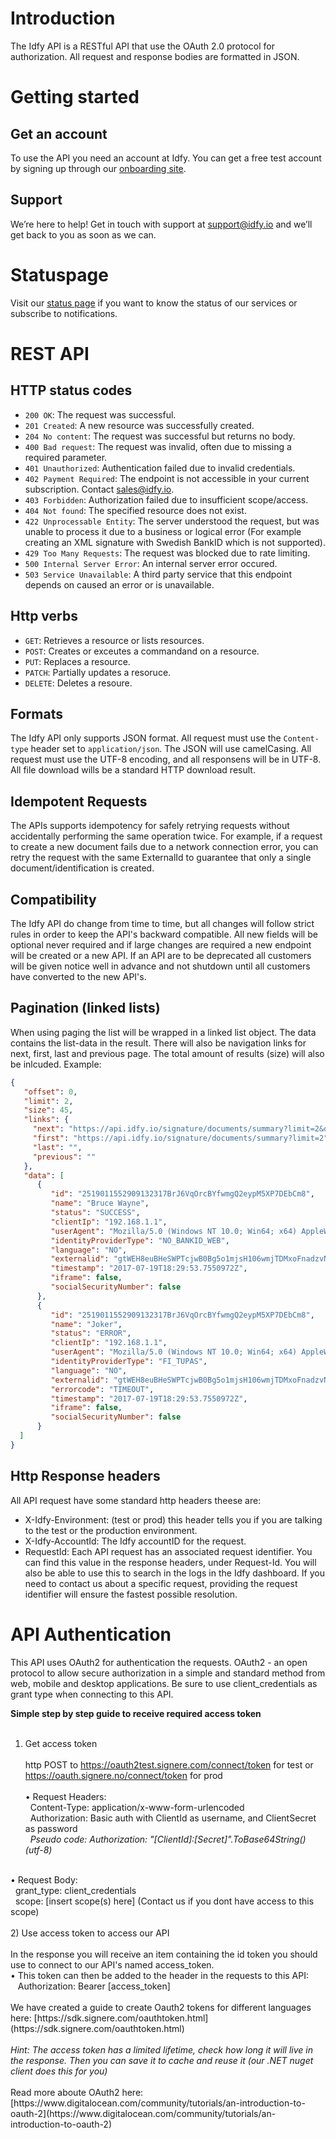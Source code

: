 # Introduction
The Idfy API is a RESTful API that use the OAuth 2.0 protocol for authorization. All request and response bodies are formatted in JSON.

# Getting started

## Get an account
To use the API you need an account at Idfy. You can get a free test account by signing up through our [onboarding site](https://onboard.idfy.io).

## Support
We’re here to help! Get in touch with support at support@idfy.io and we’ll get back to you as soon as we can.

# Statuspage
Visit our [status page](https://developer.idfy.io/status) if you want to know the status of our services or subscribe to notifications.

# REST API

## HTTP status codes
* `200 OK`: The request was successful.
* `201 Created`: A new resource was successfully created.
* `204 No content`: The request was successful but returns no body.
* `400 Bad request`: The request was invalid, often due to missing a required parameter.
* `401 Unauthorized`: Authentication failed due to invalid credentials.
* `402 Payment Required`: The endpoint is not accessible in your current subscription. Contact sales@idfy.io.
* `403 Forbidden`: Authorization failed due to insufficient scope/access.
* `404 Not found`: The specified resource does not exist.
* `422 Unprocessable Entity`: The server understood the request, but was unable to process it due to a business or logical error (For example creating an XML signature with Swedish BankID which is not supported).
* `429 Too Many Requests`: The request was blocked due to rate limiting.
* `500 Internal Server Error`: An internal server error occured.
* `503 Service Unavailable`: A third party service that this endpoint depends on caused an error or is unavailable.

## Http verbs
* `GET`: Retrieves a resource or lists resources.
* `POST`: Creates or exceutes a commandand on a resource.
* `PUT`: Replaces a resource.
* `PATCH`: Partially updates a resoruce.
* `DELETE`: Deletes a resoure.

## Formats
The Idfy API only supports JSON format. All request must use the `Content-type` header set to `application/json`. The JSON will use camelCasing. All request must use the UTF-8 encoding, and all responsens will be in UTF-8.
All file download wills be a standard HTTP download result.

## Idempotent Requests
The APIs supports idempotency for safely retrying requests without accidentally performing the same operation twice. For example, if a request to create a new document fails due to a network connection error, you can retry the request with the same ExternalId  to guarantee that only a single document/identification is created.

## Compatibility
The Idfy API do change from time to time, but all changes will follow strict rules in order to keep the API's backward compatible. All new fields will be optional never required and if large changes are required a new endpoint will be created or a new API.
If an API are to be deprecated all customers will be given notice well in advance and not shutdown until all customers have converted to the new API's.

## Pagination (linked lists)
When using paging the list will be wrapped in a linked list object. The data contains the list-data in the result. There will also be navigation links for next, first, last and previous page. The total amount of results (size) will also be inlcuded.
Example:
```json
{
   "offset": 0,
   "limit": 2,
   "size": 45,
   "links": {
     "next": "https://api.idfy.io/signature/documents/summary?limit=2&offset=2",
     "first": "https://api.idfy.io/signature/documents/summary?limit=2",
     "last": "",
     "previous": ""
   },
   "data": [
      {
         "id": "2519011552909132317BrJ6VqOrcBYfwmgQ2eypM5XP7DEbCm8",
         "name": "Bruce Wayne",
         "status": "SUCCESS",
         "clientIp": "192.168.1.1",
         "userAgent": "Mozilla/5.0 (Windows NT 10.0; Win64; x64) AppleWebKit/537.36 (KHTML, like Gecko) Chrome/58.0.3029.110 Safari/537.36",
         "identityProviderType": "NO_BANKID_WEB",
         "language": "NO",
         "externalid": "gtWEH8euBHeSWPTcjwB0Bg5o1mjsH106wmjTDMxoFnadzvNSsnSSY0zbJTpy",
         "timestamp": "2017-07-19T18:29:53.7550972Z",
         "iframe": false,
         "socialSecurityNumber": false
      },
      {
         "id": "2519011552909132317BrJ6VqOrcBYfwmgQ2eypM5XP7DEbCm8",
         "name": "Joker",
         "status": "ERROR",
         "clientIp": "192.168.1.1",
         "userAgent": "Mozilla/5.0 (Windows NT 10.0; Win64; x64) AppleWebKit/537.36 (KHTML, like Gecko) Chrome/58.0.3029.110 Safari/537.36",
         "identityProviderType": "FI_TUPAS",
         "language": "NO",
         "externalid": "gtWEH8euBHeSWPTcjwB0Bg5o1mjsH106wmjTDMxoFnadzvNSsnSSY0zbJTpy",
         "errorcode": "TIMEOUT",
         "timestamp": "2017-07-19T18:29:53.7550972Z",
         "iframe": false,
         "socialSecurityNumber": false
      }
  ]
}
```

## Http Response headers
All API request have some standard http headers theese are:
* X-Idfy-Environment: (test or prod) this header tells you if you are talking to the test or the production environment.
* X-Idfy-AccountId: The Idfy accountID for the request.
* RequestId: Each API request has an associated request identifier. You can find this value in the response headers, under Request-Id. You will also be able to use this to search in the logs in the Idfy dashboard. If you need to contact us about a specific request, providing the request identifier will ensure the fastest possible resolution.

# API Authentication
This API uses OAuth2 for authentication the requests. OAuth2 - an open protocol to allow secure authorization in a simple and standard method from web, mobile and desktop applications. Be sure to use client_credentials as grant type when connecting to this API. 

<b>Simple step by step guide to receive required access token </b><br/><br/>
1) Get access token <br/><br/>
http POST to https://oauth2test.signere.com/connect/token for test or https://oauth.signere.no/connect/token for prod <br/><br/>
&bull; Request Headers: <br/>
&nbsp;&nbsp;Content-Type: application/x-www-form-urlencoded <br/>
&nbsp;&nbsp;Authorization: Basic auth with ClientId as username, and ClientSecret as password<br/>
&nbsp;&nbsp;<i>Pseudo code: Authorization: "[ClientId]:[Secret]".ToBase64String() (utf-8) </i> <br/>
<br>
&bull; Request Body:<br/>
&nbsp;&nbsp;grant_type: client_credentials<br/>
&nbsp;&nbsp;scope: [insert scope(s) here] (Contact us if you dont have access to this scope) <br/>
<br>
2) Use access token to access our API<br/><br/>
In the response you will receive an item containing the id token you should use to connect to our API's named access_token.<br/>
&bull; This token can then be added to the header in the requests to this API:<br/> 
&nbsp;&nbsp; Authorization: Bearer [access_token]
<br><br>
We have created a guide to create Oauth2 tokens for different languages here: [https://sdk.signere.com/oauthtoken.html](https://sdk.signere.com/oauthtoken.html)
<br><br><i>Hint: The access token has a limited lifetime, check how long it will live in the response. Then you can save it to cache and reuse it (our .NET nuget client does this for you)</i><br><br>
Read more aboute OAuth2 here: 
[https://www.digitalocean.com/community/tutorials/an-introduction-to-oauth-2](https://www.digitalocean.com/community/tutorials/an-introduction-to-oauth-2)
<!-- ReDoc-Inject: <security-definitions> -->
